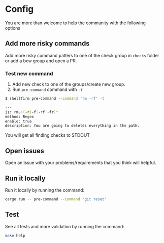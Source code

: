 # Config

You are more than welcome to help the community with the following options

## Add more risky commands

Add more risky command patters to one of the check group in `checks` folder or add a bew group and open a PR.


### Test new command
1. Add new check to one of the groups/create new group.
2. Run `pre-command` command with `-t`
```bash
$ shellfirm pre-command --command 'rm -rf' -t

---
is: rm.+(-r|-f|-rf|-fr)*
method: Regex
enable: true
description: You are going to deletes everything in the path.
```
You will get all finding checks to STDOUT

## Open issues

Open an issue with your problems/requirements that you think will helpful.

## Run it locally
Run it locally by running the command:
```bash
cargo run -- pre-command --command "git reset"
```

## Test
See all tests and more validation by running the command:
```bash
make help
```